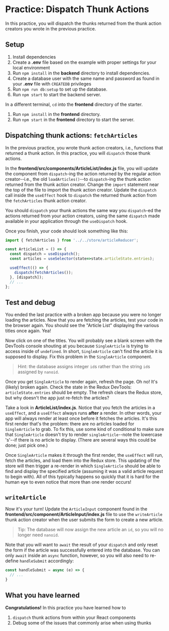 # Practice: Dispatch Thunk Actions

In this practice, you will dispatch the thunks returned from the thunk action
creators you wrote in the previous practice.

## Setup

1. Install dependencies
2. Create a **.env** file based on the example with proper settings for your
   local environment
3. Run `npm install` in the **backend** directory to install dependencies.
4. Create a database user with the same name and password as found in your
   **.env** file with `CREATEDB` privileges
5. Run `npm run db:setup` to set up the database.
6. Run `npm start` to start the backend server.

In a different terminal, `cd` into the **frontend** directory of the starter.

1. Run `npm install` in the **frontend** directory.
2. Run `npm start` in the **frontend** directory to start the server.

## Dispatching thunk actions: `fetchArticles`

In the previous practice, you wrote thunk action creators, i.e., functions that
returned a thunk action. In this practice, you will `dispatch` those thunk
actions.

In the __frontend/src/components/ArticleList/index.js__ file, you will update
the component from `dispatch`-ing the action returned by the regular action
creator--i.e., the old `loadArticles()`--to `dispatch`-ing the thunk action
returned from the thunk action creator. Change the `import` statement near the
top of the file to import the thunk action creator. Update the `dispatch` call
inside the `useEffect` hook to `dispatch` the returned thunk action from the
`fetchArticles` thunk action creator.

You should `dispatch` your thunk actions the same way you `dispatch`-ed the
actions returned from your action creators, using the same `dispatch` made
available in your application through the `useDispatch` hook.

Once you finish, your code should look something like this:

```js
import { fetchArticles } from '../../store/articleReducer';

const ArticleList = () => {
  const dispatch = useDispatch();
  const articles = useSelector(state=>state.articleState.entries);

  useEffect(() => {
    dispatch(fetchArticles());
  }, [dispatch]);
  // ...
};
```

## Test and debug

You ended the last practice with a broken app because you were no longer loading
the articles. Now that you are fetching the articles, test your code in the
browser again. You should see the "Article List" displaying the various titles
once again. Yea!

Now click on one of the titles. You will probably see a blank screen with the
DevTools console shouting at you because `SingleArticle` is trying to access
inside of `undefined`. In short, `SingleArticle` can't find the article it
is supposed to display. Fix this problem in the `SingleArticle` component.

> Hint: the database assigns integer `id`s rather than the string `id`s assigned
> by `nanoid`.

Once you get `SingleArticle` to render again, refresh the page. Oh no! It's
(likely) broken again. Check the state in the Redux DevTools:
`articleState.entries` should be empty. The refresh clears the Redux store, but
why doesn't the app just re-fetch the articles?

Take a look in __ArticleList/index.js__. Notice that you fetch the articles in a
`useEffect`, and a `useEffect` always runs **after** a render. In other words,
your app will always render at least once before it fetches the articles. It's
this first render that's the problem: there are no articles loaded for
`SingleArticle` to grab. To fix this, use some kind of conditional to make sure
that `SingleArticle` doesn't try to render `singleArticle`--note the lowercase
's'--if there is no article to display. (There are several ways this could be
done; just pick one.)

Once `SingleArticle` makes it through the first render, the `useEffect` will
run, fetch the articles, and load them into the Redux store. This updating of
the store will then trigger a re-render in which `SingleArticle` should be able
to find and display the specified article (assuming it was a valid article
request to begin with). All of this typically happens so quickly that it is hard
for the human eye to even notice that more than one render occurs!

## `writeArticle`

Now it's your turn! Update the `ArticleInput` component found in the
__frontend/src/component/ArticleInput/index.js__ file to use the `writeArticle`
thunk action creator when the user submits the form to create a new article.

> Tip: The database will now assign the new article an `id`, so you will no
> longer need `nanoid`.

Note that you will want to `await` the result of your `dispatch` and only reset
the form if the article was successfully entered into the database. You can only
`await` inside an `async` function, however, so you will also need to re-define
`handleSubmit` accordingly:

```js
const handleSubmit = async (e) => {
  // ...
}
```

## What you have learned

**Congratulations!** In this practice you have learned how to

1. `dispatch` thunk actions from within your React components
2. Debug some of the issues that commonly arise when using thunks